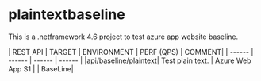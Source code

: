 # plaintextbaseline
This is a .netframework 4.6 project to test azure app website baseline.

| REST API | TARGET | ENVIRONMENT | PERF (QPS) | COMMENT|
| ------ | ------ | ------ | ------ |
|api/baseline/plaintext| Test plain text. | Azure Web App S1 | | BaseLine|
